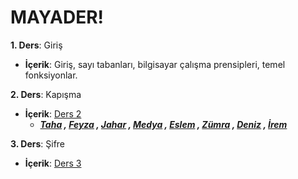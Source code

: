 # MAYADER!

**1. Ders**:  Giriş


  - **İçerik**: Giriş, sayı tabanları, bilgisayar çalışma prensipleri, temel fonksiyonlar.
  
  
**2. Ders**:  Kapışma


  - **İçerik**: [Ders 2](https://github.com/okudan/clash)
	- ***[Taha](https://gunaydintaha.github.io/me/) , [Feyza](https://fenuu.github.io/me/) , [Jahar](https://jahar11.github.io/me/) , [Medya](https://medyaacar.github.io/me/) , [Eslem](https://eselmsenavarank.github.io/varank/) , [Zümra](https://zzumra.github.io/me/) , [Deniz](https://gdenizk.github.io/me/) , [İrem](https://irem1234.github.io/me/)***

**3. Ders**:  Şifre


  - **İçerik**: [Ders 3](https://github.com/okudan/crypt)